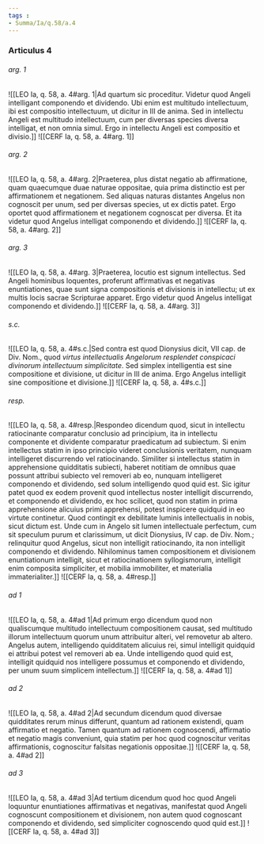 ```yaml
---
tags : 
- Summa/Ia/q.58/a.4
---
```


### Articulus 4

###### arg. 1
![[LEO Ia, q. 58, a. 4#arg. 1|Ad quartum sic proceditur. Videtur quod Angeli intelligant componendo et dividendo. Ubi enim est multitudo intellectuum, ibi est compositio intellectuum, ut dicitur in III de anima. Sed in intellectu Angeli est multitudo intellectuum, cum per diversas species diversa intelligat, et non omnia simul. Ergo in intellectu Angeli est compositio et divisio.]]
![[CERF Ia, q. 58, a. 4#arg. 1]]

###### arg. 2
![[LEO Ia, q. 58, a. 4#arg. 2|Praeterea, plus distat negatio ab affirmatione, quam quaecumque duae naturae oppositae, quia prima distinctio est per affirmationem et negationem. Sed aliquas naturas distantes Angelus non cognoscit per unum, sed per diversas species, ut ex dictis patet. Ergo oportet quod affirmationem et negationem cognoscat per diversa. Et ita videtur quod Angelus intelligat componendo et dividendo.]]
![[CERF Ia, q. 58, a. 4#arg. 2]]

###### arg. 3
![[LEO Ia, q. 58, a. 4#arg. 3|Praeterea, locutio est signum intellectus. Sed Angeli hominibus loquentes, proferunt affirmativas et negativas enuntiationes, quae sunt signa compositionis et divisionis in intellectu; ut ex multis locis sacrae Scripturae apparet. Ergo videtur quod Angelus intelligat componendo et dividendo.]]
![[CERF Ia, q. 58, a. 4#arg. 3]]

###### s.c.
![[LEO Ia, q. 58, a. 4#s.c.|Sed contra est quod Dionysius dicit, VII cap. de Div. Nom., quod *virtus intellectualis Angelorum resplendet conspicaci divinorum intellectuum simplicitate*. Sed simplex intelligentia est sine compositione et divisione, ut dicitur in III de anima. Ergo Angelus intelligit sine compositione et divisione.]]
![[CERF Ia, q. 58, a. 4#s.c.]]

###### resp.
![[LEO Ia, q. 58, a. 4#resp.|Respondeo dicendum quod, sicut in intellectu ratiocinante comparatur conclusio ad principium, ita in intellectu componente et dividente comparatur praedicatum ad subiectum. Si enim intellectus statim in ipso principio videret conclusionis veritatem, nunquam intelligeret discurrendo vel ratiocinando. Similiter si intellectus statim in apprehensione quidditatis subiecti, haberet notitiam de omnibus quae possunt attribui subiecto vel removeri ab eo, nunquam intelligeret componendo et dividendo, sed solum intelligendo quod quid est. Sic igitur patet quod ex eodem provenit quod intellectus noster intelligit discurrendo, et componendo et dividendo, ex hoc scilicet, quod non statim in prima apprehensione alicuius primi apprehensi, potest inspicere quidquid in eo virtute continetur. Quod contingit ex debilitate luminis intellectualis in nobis, sicut dictum est. Unde cum in Angelo sit lumen intellectuale perfectum, cum sit speculum purum et clarissimum, ut dicit Dionysius, IV cap. de Div. Nom.; relinquitur quod Angelus, sicut non intelligit ratiocinando, ita non intelligit componendo et dividendo. Nihilominus tamen compositionem et divisionem enuntiationum intelligit, sicut et ratiocinationem syllogismorum, intelligit enim composita simpliciter, et mobilia immobiliter, et materialia immaterialiter.]]
![[CERF Ia, q. 58, a. 4#resp.]]

###### ad 1
![[LEO Ia, q. 58, a. 4#ad 1|Ad primum ergo dicendum quod non qualiscumque multitudo intellectuum compositionem causat, sed multitudo illorum intellectuum quorum unum attribuitur alteri, vel removetur ab altero. Angelus autem, intelligendo quidditatem alicuius rei, simul intelligit quidquid ei attribui potest vel removeri ab ea. Unde intelligendo quod quid est, intelligit quidquid nos intelligere possumus et componendo et dividendo, per unum suum simplicem intellectum.]]
![[CERF Ia, q. 58, a. 4#ad 1]]

###### ad 2
![[LEO Ia, q. 58, a. 4#ad 2|Ad secundum dicendum quod diversae quidditates rerum minus differunt, quantum ad rationem existendi, quam affirmatio et negatio. Tamen quantum ad rationem cognoscendi, affirmatio et negatio magis conveniunt, quia statim per hoc quod cognoscitur veritas affirmationis, cognoscitur falsitas negationis oppositae.]]
![[CERF Ia, q. 58, a. 4#ad 2]]

###### ad 3
![[LEO Ia, q. 58, a. 4#ad 3|Ad tertium dicendum quod hoc quod Angeli loquuntur enuntiationes affirmativas et negativas, manifestat quod Angeli cognoscunt compositionem et divisionem, non autem quod cognoscant componendo et dividendo, sed simpliciter cognoscendo quod quid est.]]
![[CERF Ia, q. 58, a. 4#ad 3]]

